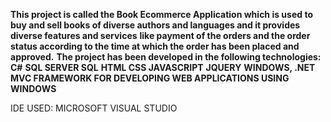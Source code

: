 **This project is called the Book Ecommerce Application which is used to buy and sell books of diverse authors and languages and it provides diverse features and services**
**like payment of the orders and the order status according to the time at which the order has been placed and approved.**
**The project has been developed in the following technologies:**
**C#**
**SQL SERVER SQL**
**HTML CSS JAVASCRIPT**
**JQUERY**
**WINDOWS, .NET MVC FRAMEWORK FOR DEVELOPING WEB APPLICATIONS USING WINDOWS**

IDE USED: MICROSOFT VISUAL STUDIO
